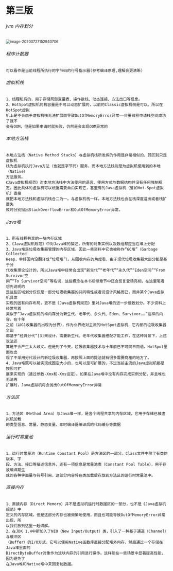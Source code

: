 # 第三版

###### jvm 内存划分

<img src="C:\Users\78338\AppData\Roaming\Typora\typora-user-images\image-20200727152940706.png" alt="image-20200727152940706" style="zoom:80%;" />



###### 程序计数器

```
可以看作是当前线程所执行的字节码的行号指示器(参考编译原理,理解会更清晰)
```

###### 虚拟机栈

```
1、线程私有的，用于存储局部变量表、操作数栈、动态连接、方法出口等信息。
2、HotSpot虚拟机的栈容量是不可以动态扩展的，以前的Classic虚拟机倒是可以。所以在HotSpot虚拟
机上是不会由于虚拟机栈无法扩展而导致OutOfMemoryError异常——只要线程申请栈空间成功了就不
会有OOM，但是如果申请时就失败，仍然是会出现OOM异常的
```

###### 本地方法栈

```
本地方法栈（Native Method Stacks）与虚拟机栈所发挥的作用是非常相似的，其区别只是虚拟机
栈为虚拟机执行Java方法（也就是字节码）服务，而本地方法栈则是为虚拟机使用到的本地（Native）
方法服务。
《Java虚拟机规范》对本地方法栈中方法使用的语言、使用方式与数据结构并没有任何强制规
定，因此具体的虚拟机可以根据需要自由实现它，甚至有的Java虚拟机（譬如Hot-Spot虚拟机）直接
就把本地方法栈和虚拟机栈合二为一。与虚拟机栈一样，本地方法栈也会在栈深度溢出或者栈扩展失
败时分别抛出StackOverflowError和OutOfMemoryError异常。
```

###### Java堆

```
1、所有线程共享的一块内存区域
2、《Java虚拟机规范》中对Java堆的描述，所有的对象实例以及数组都应当在堆上分配
3、Java堆是垃圾收集器管理的内存区域，因此一些资料中它也被称作“GC堆”（Garbage Collected
Heap，幸好国内没翻译成“垃圾堆”）。从回收内存的角度看，由于现代垃圾收集器大部分都是基于分
代收集理论设计的，所以Java堆中经常会出现“新生代”“老年代”“永久代”“Eden空间”“From Survivor空
间”“To Survivor空间”等名词，这些概念在本书后续章节中还会反复登场亮相，在这里笔者想先说明的
是这些区域划分仅仅是一部分垃圾收集器的共同特性或者说设计风格而已，而非某个Java虚拟机具体
实现的固有内存布局，更不是《Java虚拟机规范》里对Java堆的进一步细致划分。不少资料上经常写着
类似于“Java虚拟机的堆内存分为新生代、老年代、永久代、Eden、Survivor……”这样的内容。在十年
之前（以G1收集器的出现为分界），作为业界绝对主流的HotSpot虚拟机，它内部的垃圾收集器全部
都基于“经典分代”[3]来设计，需要新生代、老年代收集器搭配才能工作，在这种背景下，上述说法还
算是不会产生太大歧义。但是到了今天，垃圾收集器技术与十年前已不可同日而语，HotSpot里面也出
现了不采用分代设计的新垃圾收集器，再按照上面的提法就有很多需要商榷的地方了。
4、Java堆既可以被实现成固定大小的，也可以是可扩展的，不过当前主流的Java虚拟机都是按照可扩
展来实现的（通过参数-Xmx和-Xms设定）。如果在Java堆中没有内存完成实例分配，并且堆也无法再
扩展时，Java虚拟机将会抛出OutOfMemoryError异常
```

###### 方法区

```
1、方法区（Method Area）与Java堆一样，是各个线程共享的内存区域，它用于存储已被虚拟机加载
的类型信息、常量、静态变量、即时编译器编译后的代码缓存等数据
```

###### 运行时常量池

```
1、运行时常量池（Runtime Constant Pool）是方法区的一部分。Class文件中除了有类的版本、字
段、方法、接口等描述信息外，还有一项信息是常量池表（Constant Pool Table），用于存放编译期生
成的各种字面量与符号引用，这部分内容将在类加载后存放到方法区的运行时常量池中。
```

###### 直接内存

```
1、直接内存（Direct Memory）并不是虚拟机运行时数据区的一部分，也不是《Java虚拟机规范》中
定义的内存区域。但是这部分内存也被频繁地使用，而且也可能导致OutOfMemoryError异常出现，所
以我们放到这里一起讲解。
2、在JDK 1.4中新加入了NIO（New Input/Output）类，引入了一种基于通道（Channel）与缓冲区
（Buffer）的I/O方式，它可以使用Native函数库直接分配堆外内存，然后通过一个存储在Java堆里面的
DirectByteBuffer对象作为这块内存的引用进行操作。这样能在一些场景中显著提高性能，因为避免了
在Java堆和Native堆中来回复制数据。
```

